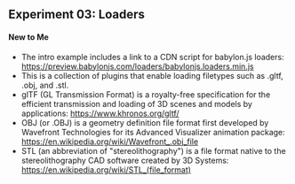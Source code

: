 ## Experiment 03: Loaders

#### New to Me
- The intro example includes a link to a CDN script for babylon.js loaders: https://preview.babylonjs.com/loaders/babylonjs.loaders.min.js
- This is a collection of plugins that enable loading filetypes such as .gltf, .obj, and .stl.
- glTF (GL Transmission Format) is a royalty-free specification for the efficient transmission and loading of 3D scenes and models by applications: https://www.khronos.org/gltf/
- OBJ (or .OBJ) is a geometry definition file format first developed by Wavefront Technologies for its Advanced Visualizer animation package: https://en.wikipedia.org/wiki/Wavefront_.obj_file
- STL (an abbreviation of "stereolithography") is a file format native to the stereolithography CAD software created by 3D Systems: https://en.wikipedia.org/wiki/STL_(file_format)